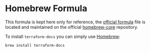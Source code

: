 # Homebrew Formula

This formula is kept here only for reference, the [official formula](https://github.com/Homebrew/homebrew-core/blob/master/Formula/terraform-docs.rb) file is located and maintained on the official [homebrew-core](https://github.com/Homebrew/homebrew-core) repository.

To install `terraform-docs` you can simply use [Homebrew](https://brew.sh):

``` bash
brew install terraform-docs
```

